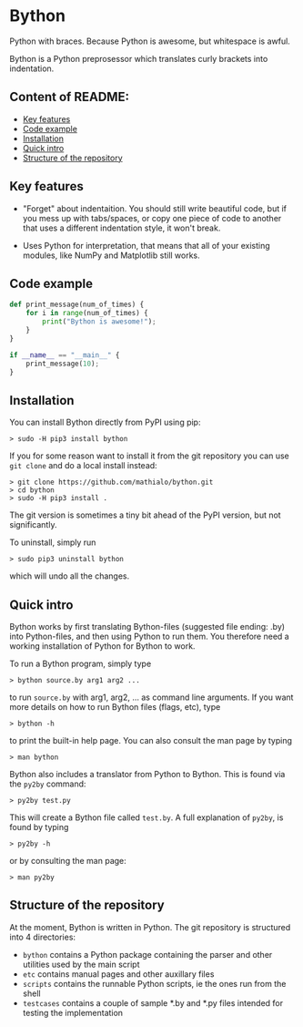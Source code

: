 # Bython
Python with braces. Because Python is awesome, but whitespace is awful.

Bython is a Python preprosessor which translates curly brackets into indentation.


## Content of README:
  * [Key features](#key-features)
  * [Code example](#code-example)
  * [Installation](#installation)
  * [Quick intro](#quick-intro)
  * [Structure of the repository](#structure-of-the-repository)


## Key features
 * "Forget" about indentaition. You should still write beautiful code, but if you mess up with tabs/spaces, or copy one piece of code to another that uses a different indentation style, it won't break.

 * Uses Python for interpretation, that means that all of your existing modules, like NumPy and Matplotlib still works.


## Code example
```python
def print_message(num_of_times) {
    for i in range(num_of_times) {
        print("Bython is awesome!");
    }
}

if __name__ == "__main__" {
    print_message(10);
}
```


## Installation
You can install Bython directly from PyPI using pip:

	> sudo -H pip3 install bython

If you for some reason want to install it from the git repository you can use `git clone` and do a local install instead:

	> git clone https://github.com/mathialo/bython.git
	> cd bython
	> sudo -H pip3 install .

The git version is sometimes a tiny bit ahead of the PyPI version, but not significantly.

To uninstall, simply run 

	> sudo pip3 uninstall bython

which will undo all the changes.



## Quick intro
Bython works by first translating Bython-files (suggested file ending: .by) into Python-files, and then using Python to run them. You therefore need a working installation of Python for Bython to work.


To run a Bython program, simply type

	> bython source.by arg1 arg2 ...

to run `source.by` with arg1, arg2, ... as command line arguments. If you want more details on how to run Bython files (flags, etc), type

	> bython -h

to print the built-in help page. You can also consult the man page by typing

	> man bython

Bython also includes a translator from Python to Bython. This is found via the `py2by` command:

	> py2by test.py

This will create a Bython file called `test.by`. A full explanation of `py2by`, is found by typing

	> py2by -h

or by consulting the man page:

	> man py2by


## Structure of the repository
At the moment, Bython is written in Python. The git repository is structured into 4 directories:

 * `bython` contains a Python package containing the parser and other utilities used by the main script
 * `etc` contains manual pages and other auxillary files
 * `scripts` contains the runnable Python scripts, ie the ones run from the shell
 * `testcases` contains a couple of sample \*.by and \*.py files intended for testing the implementation

